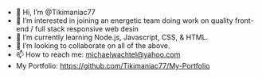 - 👋 Hi, I’m @Tikimaniac77
- 👀 I’m interested in joining an energetic team doing work on quality front-end / full stack responsive web desin
- 🌱 I’m currently learning Node.js, Javascript, CSS, & HTML.
- 💞️ I’m looking to collaborate on all of the above.
- 📫 How to reach me: michaelwachtel@yahoo.com
- My Portfolio: https://github.com/Tikimaniac77/My-Portfolio

<!---
Tikimaniac77/Tikimaniac77 is a ✨ special ✨ repository because its `README.md` (this file) appears on your GitHub profile.
You can click the Preview link to take a look at your changes.
--->
